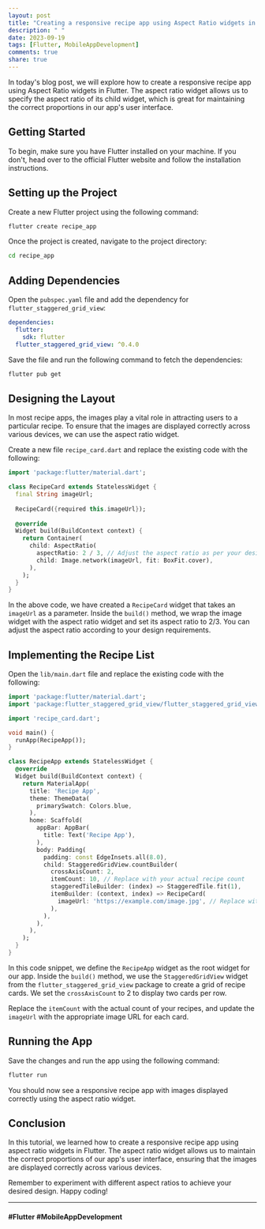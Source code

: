 ```yaml
---
layout: post
title: "Creating a responsive recipe app using Aspect Ratio widgets in Flutter"
description: " "
date: 2023-09-19
tags: [Flutter, MobileAppDevelopment]
comments: true
share: true
---
```


In today's blog post, we will explore how to create a responsive recipe app using Aspect Ratio widgets in Flutter. The aspect ratio widget allows us to specify the aspect ratio of its child widget, which is great for maintaining the correct proportions in our app's user interface.

## Getting Started

To begin, make sure you have Flutter installed on your machine. If you don't, head over to the official Flutter website and follow the installation instructions.

## Setting up the Project

Create a new Flutter project using the following command:

```bash
flutter create recipe_app
```

Once the project is created, navigate to the project directory:

```bash
cd recipe_app
```

## Adding Dependencies

Open the `pubspec.yaml` file and add the dependency for `flutter_staggered_grid_view`:

```yaml
dependencies:
  flutter:
    sdk: flutter
  flutter_staggered_grid_view: ^0.4.0
```

Save the file and run the following command to fetch the dependencies:

```bash
flutter pub get
```

## Designing the Layout

In most recipe apps, the images play a vital role in attracting users to a particular recipe. To ensure that the images are displayed correctly across various devices, we can use the aspect ratio widget.

Create a new file `recipe_card.dart` and replace the existing code with the following:

```dart
import 'package:flutter/material.dart';

class RecipeCard extends StatelessWidget {
  final String imageUrl;
  
  RecipeCard({required this.imageUrl});
  
  @override
  Widget build(BuildContext context) {
    return Container(
      child: AspectRatio(
        aspectRatio: 2 / 3, // Adjust the aspect ratio as per your design
        child: Image.network(imageUrl, fit: BoxFit.cover),
      ),
    );
  }
}
```

In the above code, we have created a `RecipeCard` widget that takes an `imageUrl` as a parameter. Inside the `build()` method, we wrap the image widget with the aspect ratio widget and set its aspect ratio to 2/3. You can adjust the aspect ratio according to your design requirements.

## Implementing the Recipe List

Open the `lib/main.dart` file and replace the existing code with the following:

```dart
import 'package:flutter/material.dart';
import 'package:flutter_staggered_grid_view/flutter_staggered_grid_view.dart';

import 'recipe_card.dart';

void main() {
  runApp(RecipeApp());
}

class RecipeApp extends StatelessWidget {
  @override
  Widget build(BuildContext context) {
    return MaterialApp(
      title: 'Recipe App',
      theme: ThemeData(
        primarySwatch: Colors.blue,
      ),
      home: Scaffold(
        appBar: AppBar(
          title: Text('Recipe App'),
        ),
        body: Padding(
          padding: const EdgeInsets.all(8.0),
          child: StaggeredGridView.countBuilder(
            crossAxisCount: 2,
            itemCount: 10, // Replace with your actual recipe count
            staggeredTileBuilder: (index) => StaggeredTile.fit(1),
            itemBuilder: (context, index) => RecipeCard(
              imageUrl: 'https://example.com/image.jpg', // Replace with your image URL
            ),
          ),
        ),
      ),
    );
  }
}
```

In this code snippet, we define the `RecipeApp` widget as the root widget for our app. Inside the `build()` method, we use the `StaggeredGridView` widget from the `flutter_staggered_grid_view` package to create a grid of recipe cards. We set the `crossAxisCount` to 2 to display two cards per row.

Replace the `itemCount` with the actual count of your recipes, and update the `imageUrl` with the appropriate image URL for each card.

## Running the App

Save the changes and run the app using the following command:

```bash
flutter run
```

You should now see a responsive recipe app with images displayed correctly using the aspect ratio widget.

## Conclusion

In this tutorial, we learned how to create a responsive recipe app using aspect ratio widgets in Flutter. The aspect ratio widget allows us to maintain the correct proportions of our app's user interface, ensuring that the images are displayed correctly across various devices.

Remember to experiment with different aspect ratios to achieve your desired design. Happy coding!

---

#### #Flutter #MobileAppDevelopment